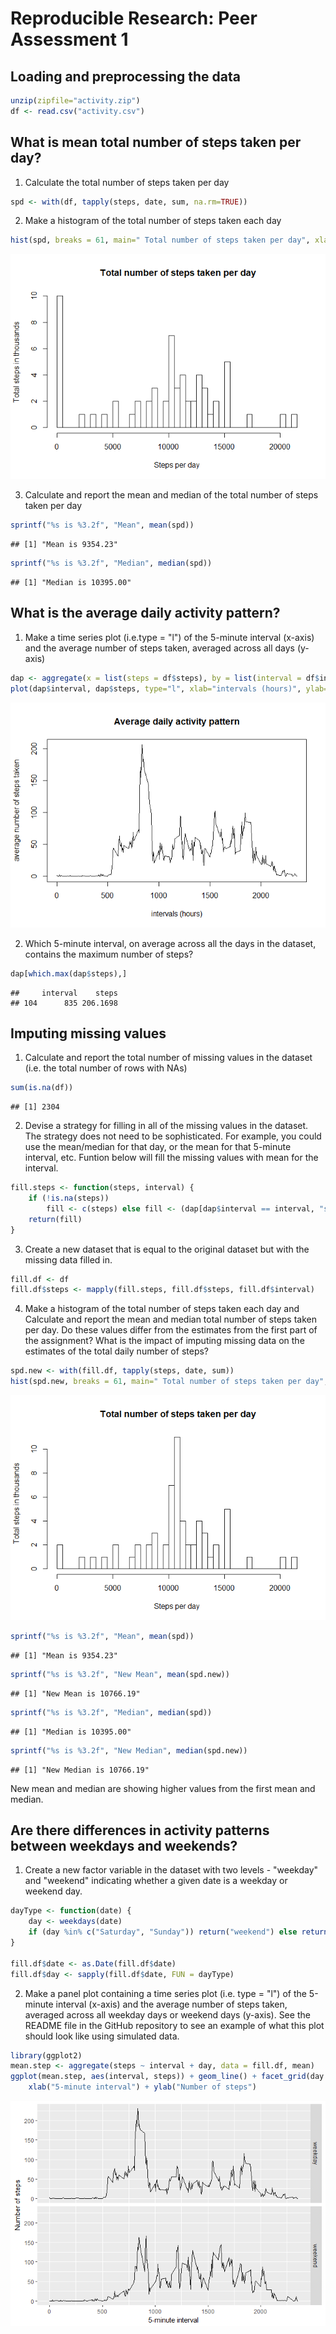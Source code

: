 # Reproducible Research: Peer Assessment 1


## Loading and preprocessing the data

```r
unzip(zipfile="activity.zip")
df <- read.csv("activity.csv")
```

## What is mean total number of steps taken per day?
1. Calculate the total number of steps taken per day

```r
spd <- with(df, tapply(steps, date, sum, na.rm=TRUE))
```

2. Make a histogram of the total number of steps taken each day

```r
hist(spd, breaks = 61, main=" Total number of steps taken per day", xlab="Steps per day", ylab="Total steps in thousands")
```

![](PA1_template_files/figure-html/unnamed-chunk-1-1.png)<!-- -->

3. Calculate and report the mean and median of the total number of steps taken per day

```r
sprintf("%s is %3.2f", "Mean", mean(spd))
```

```
## [1] "Mean is 9354.23"
```

```r
sprintf("%s is %3.2f", "Median", median(spd))
```

```
## [1] "Median is 10395.00"
```

## What is the average daily activity pattern?
1. Make a time series plot (i.e.type = "l") of the 5-minute interval (x-axis) and the average number of steps taken, averaged across all days (y-axis)

```r
dap <- aggregate(x = list(steps = df$steps), by = list(interval = df$interval), FUN = mean, na.rm = TRUE)
plot(dap$interval, dap$steps, type="l", xlab="intervals (hours)", ylab="average number of steps taken", main="Average daily activity pattern")
```

![](PA1_template_files/figure-html/DailyActivityPattern-1.png)<!-- -->

2. Which 5-minute interval, on average across all the days in the dataset, contains the maximum number of steps?

```r
dap[which.max(dap$steps),]
```

```
##     interval    steps
## 104      835 206.1698
```

## Imputing missing values
1. Calculate and report the total number of missing values in the dataset (i.e. the total number of rows with NAs)

```r
sum(is.na(df))
```

```
## [1] 2304
```

2. Devise a strategy for filling in all of the missing values in the dataset. The strategy does not need to be sophisticated. For example, you could use the mean/median for that day, or the mean for that 5-minute interval, etc. Funtion below will fill the missing values with mean for the interval.

```r
fill.steps <- function(steps, interval) {
    if (!is.na(steps)) 
        fill <- c(steps) else fill <- (dap[dap$interval == interval, "steps"])
    return(fill)
}
```

3. Create a new dataset that is equal to the original dataset but with the missing data filled in.

```r
fill.df <- df
fill.df$steps <- mapply(fill.steps, fill.df$steps, fill.df$interval)
```

4. Make a histogram of the total number of steps taken each day and Calculate and report the mean and median total number of steps taken per day. Do these values differ from the estimates from the first part of the assignment? What is the impact of imputing missing data on the estimates of the total daily number of steps?

```r
spd.new <- with(fill.df, tapply(steps, date, sum))
hist(spd.new, breaks = 61, main=" Total number of steps taken per day", xlab="Steps per day", ylab="Total steps in thousands")
```

![](PA1_template_files/figure-html/StepPerDayNew-1.png)<!-- -->


```r
sprintf("%s is %3.2f", "Mean", mean(spd))
```

```
## [1] "Mean is 9354.23"
```

```r
sprintf("%s is %3.2f", "New Mean", mean(spd.new))
```

```
## [1] "New Mean is 10766.19"
```

```r
sprintf("%s is %3.2f", "Median", median(spd))
```

```
## [1] "Median is 10395.00"
```

```r
sprintf("%s is %3.2f", "New Median", median(spd.new))
```

```
## [1] "New Median is 10766.19"
```
New mean and median are showing higher values from the first mean and median.

## Are there differences in activity patterns between weekdays and weekends?
1. Create a new factor variable in the dataset with two levels - "weekday" and "weekend" indicating whether a given date is a weekday or weekend day.

```r
dayType <- function(date) {
    day <- weekdays(date)
    if (day %in% c("Saturday", "Sunday")) return("weekend") else return("weekday")
}

fill.df$date <- as.Date(fill.df$date)
fill.df$day <- sapply(fill.df$date, FUN = dayType)
```

2. Make a panel plot containing a time series plot (i.e. type = "l") of the 5-minute interval (x-axis) and the average number of steps taken, averaged across all weekday days or weekend days (y-axis). See the README file in the GitHub repository to see an example of what this plot should look like using simulated data.


```r
library(ggplot2)
mean.step <- aggregate(steps ~ interval + day, data = fill.df, mean)
ggplot(mean.step, aes(interval, steps)) + geom_line() + facet_grid(day ~ .) + 
    xlab("5-minute interval") + ylab("Number of steps")
```

![](PA1_template_files/figure-html/unnamed-chunk-9-1.png)<!-- -->
